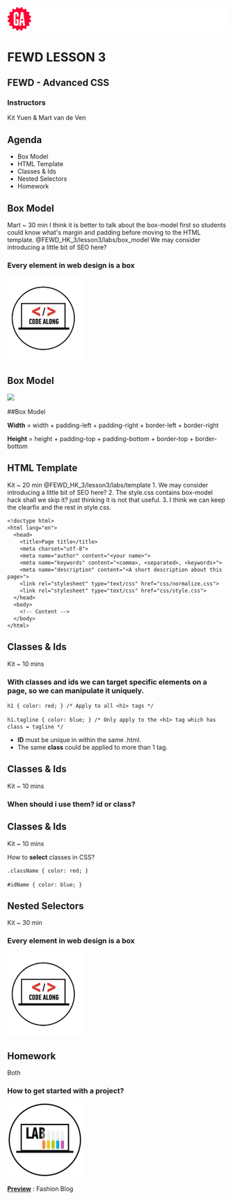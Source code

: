 ![General Assembly](../assets/images/ga.png)
# FEWD LESSON 3

## FEWD - Advanced CSS

### Instructors
Kit Yuen & Mart van de Ven 



## Agenda

* Box Model
* HTML Template
* Classes & Ids
* Nested Selectors
* Homework



## Box Model
<aside class="notes">
  Mart ~ 30 min
  I think it is better to talk about the box-model first so students could know what's margin and padding before moving to the HTML template.
  @FEWD_HK_3/lesson3/labs/box_model
  We may consider introducing a little bit of SEO here?
</aside>

### Every element in web design is a box
![GeneralAssemb.ly](../assets/images/icons/code_along.png)



## Box Model
<aside class="notes"></aside>

![](http://www.mandalatv.net/itp/drivebys/css/lib/img/box_model.gif)



##Box Model

<aside class="notes"></aside>

**Width** = width + padding-left + padding-right + border-left + border-right

**Height** = height + padding-top + padding-bottom + border-top + border-bottom



## HTML Template
<aside class="notes">
  Kit ~ 20 min
  @FEWD_HK_3/lesson3/labs/template
  1. We may consider introducing a little bit of SEO here?
  2. The style.css contains box-model hack shall we skip it? just thinking it is not that useful.
  3. I think we can keep the clearfix and the rest in style.css.
</aside>

```
<!doctype html>
<html lang="en">
  <head>
    <title>Page title</title>
    <meta charset="utf-8">
    <meta name="author" content="<your name>">
    <meta name="keywords" content="<comma>, <separated>, <keywords>">
    <meta name="description" content="<A short description about this page>">
    <link rel="stylesheet" type="text/css" href="css/normalize.css">
    <link rel="stylesheet" type="text/css" href="css/style.css">
  </head>
  <body>
    <!-- Content -->
  </body>
</html>
```



## Classes & Ids
<aside class="notes">Kit ~ 10 mins</aside>

### With classes and ids we can target specific elements on a page, so we can manipulate it uniquely.
```
h1 { color: red; } /* Apply to all <h1> tags */

h1.tagline { color: blue; } /* Only apply to the <h1> tag which has class = tagline */
```

* **ID** must be unique in within the same .html.
* The same **class** could be applied to more than 1 tag.



## Classes & Ids
<aside class="notes">Kit ~ 10 mins</aside>

### When should i use them? id or class?



## Classes & Ids
<aside class="notes">Kit ~ 10 mins</aside>

How to __select__ classes in CSS?

```
.className { color: red; }

#idName { color: blue; }
```



## Nested Selectors
<aside class="notes">Kit ~ 30 min</aside>

### Every element in web design is a box
![GeneralAssemb.ly](../assets/images/icons/code_along.png)



## Homework
<aside class="notes">Both</aside>

### How to get started with a project?

![GeneralAssemb.ly](../assets/images/icons/exercise_icon_md.png)

**[Preview](https://github.com/tijptjik/FEWD_2.0.0/blob/master/Week_02_Layout/03_advanced_css/starter_code/Fashion_Blog.png)** : Fashion Blog